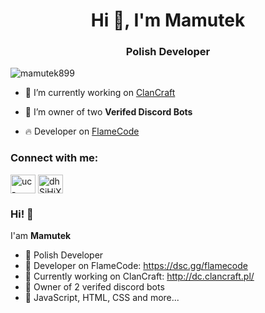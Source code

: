 <h1 align="center">Hi 👋, I'm Mamutek</h1>
<h3 align="center">Polish Developer</h3>

<p align="left"> <img src="https://komarev.com/ghpvc/?username=mamutek899&label=Profile%20views&color=0e75b6&style=flat" alt="mamutek899" /> </p>

- 🔭 I’m currently working on [ClanCraft](https://clancraft.pl)

- 🌱 I’m owner of two **Verifed Discord Bots**

- 🔥 Developer on [FlameCode](https://flamecode.pl)

<h3 align="left">Connect with me:</h3>
<p align="left">
<a href="https://www.youtube.com/c/uc-lfwmqrbypsbc6er53qxra" target="blank"><img align="center" src="https://raw.githubusercontent.com/rahuldkjain/github-profile-readme-generator/master/src/images/icons/Social/youtube.svg" alt="uc-lfwmqrbypsbc6er53qxra" height="30" width="40" /></a>
<a href="https://discord.gg/dhSjHjXJyT" target="blank"><img align="center" src="https://raw.githubusercontent.com/rahuldkjain/github-profile-readme-generator/master/src/images/icons/Social/discord.svg" alt="dhSjHjXJyT" height="30" width="40" /></a>
</p>





### Hi! 👋
I'am **Mamutek**

- 🔸 Polish Developer
- 🔹 Developer on FlameCode:
https://dsc.gg/flamecode
- 🔸 Currently working on ClanCraft:
http://dc.clancraft.pl/
- 🔹 Owner of 2 verifed discord bots
- 🔸 JavaScript, HTML, CSS and more...


